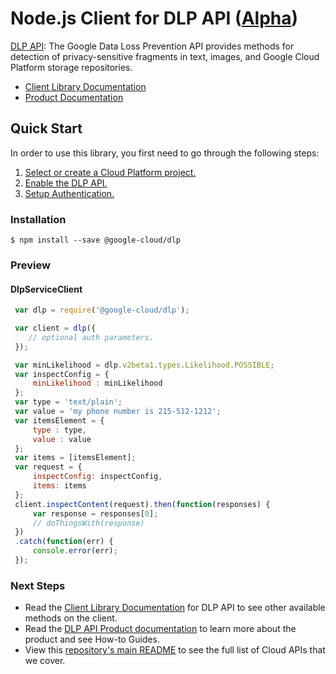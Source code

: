# Node.js Client for DLP API ([Alpha](https://github.com/GoogleCloudPlatform/google-cloud-node#versioning))

[DLP API][Product Documentation]: The Google Data Loss Prevention API provides methods for detection of privacy-sensitive fragments in text, images, and Google Cloud Platform storage repositories.
- [Client Library Documentation][]
- [Product Documentation][]

## Quick Start
In order to use this library, you first need to go through the following steps:

1. [Select or create a Cloud Platform project.](https://console.cloud.google.com/project)
2. [Enable the DLP API.](https://console.cloud.google.com/apis/api/dlp)
3. [Setup Authentication.](https://googlecloudplatform.github.io/google-cloud-node/#/docs/google-cloud/master/guides/authentication)

### Installation
```
$ npm install --save @google-cloud/dlp
```

### Preview
#### DlpServiceClient
```js
 var dlp = require('@google-cloud/dlp');

 var client = dlp({
    // optional auth parameters.
 });

 var minLikelihood = dlp.v2beta1.types.Likelihood.POSSIBLE;
 var inspectConfig = {
     minLikelihood : minLikelihood
 };
 var type = 'text/plain';
 var value = 'my phone number is 215-512-1212';
 var itemsElement = {
     type : type,
     value : value
 };
 var items = [itemsElement];
 var request = {
     inspectConfig: inspectConfig,
     items: items
 };
 client.inspectContent(request).then(function(responses) {
     var response = responses[0];
     // doThingsWith(response)
 })
 .catch(function(err) {
     console.error(err);
 });
```

### Next Steps
- Read the [Client Library Documentation][] for DLP API to see other available methods on the client.
- Read the [DLP API Product documentation][Product Documentation] to learn more about the product and see How-to Guides.
- View this [repository's main README](https://github.com/GoogleCloudPlatform/google-cloud-node/blob/master/README.md) to see the full list of Cloud APIs that we cover.

[Client Library Documentation]: https://googlecloudplatform.github.io/google-cloud-node/#/docs/dlp
[Product Documentation]: https://cloud.google.com/dlp